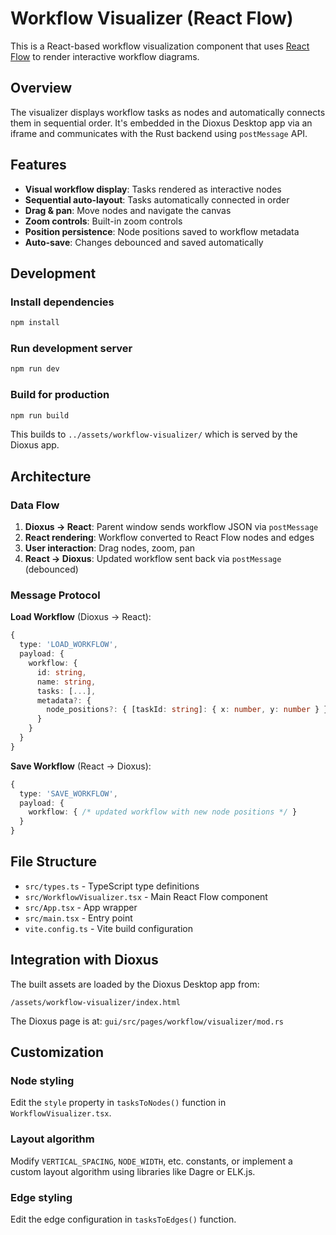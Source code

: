 # Workflow Visualizer (React Flow)

This is a React-based workflow visualization component that uses [React Flow](https://reactflow.dev) to render interactive workflow diagrams.

## Overview

The visualizer displays workflow tasks as nodes and automatically connects them in sequential order. It's embedded in the Dioxus Desktop app via an iframe and communicates with the Rust backend using `postMessage` API.

## Features

- **Visual workflow display**: Tasks rendered as interactive nodes
- **Sequential auto-layout**: Tasks automatically connected in order
- **Drag & pan**: Move nodes and navigate the canvas
- **Zoom controls**: Built-in zoom controls
- **Position persistence**: Node positions saved to workflow metadata
- **Auto-save**: Changes debounced and saved automatically

## Development

### Install dependencies

```bash
npm install
```

### Run development server

```bash
npm run dev
```

### Build for production

```bash
npm run build
```

This builds to `../assets/workflow-visualizer/` which is served by the Dioxus app.

## Architecture

### Data Flow

1. **Dioxus → React**: Parent window sends workflow JSON via `postMessage`
2. **React rendering**: Workflow converted to React Flow nodes and edges
3. **User interaction**: Drag nodes, zoom, pan
4. **React → Dioxus**: Updated workflow sent back via `postMessage` (debounced)

### Message Protocol

**Load Workflow** (Dioxus → React):

```typescript
{
  type: 'LOAD_WORKFLOW',
  payload: {
    workflow: {
      id: string,
      name: string,
      tasks: [...],
      metadata?: {
        node_positions?: { [taskId: string]: { x: number, y: number } }
      }
    }
  }
}
```

**Save Workflow** (React → Dioxus):

```typescript
{
  type: 'SAVE_WORKFLOW',
  payload: {
    workflow: { /* updated workflow with new node positions */ }
  }
}
```

## File Structure

- `src/types.ts` - TypeScript type definitions
- `src/WorkflowVisualizer.tsx` - Main React Flow component
- `src/App.tsx` - App wrapper
- `src/main.tsx` - Entry point
- `vite.config.ts` - Vite build configuration

## Integration with Dioxus

The built assets are loaded by the Dioxus Desktop app from:

```
/assets/workflow-visualizer/index.html
```

The Dioxus page is at: `gui/src/pages/workflow/visualizer/mod.rs`

## Customization

### Node styling

Edit the `style` property in `tasksToNodes()` function in `WorkflowVisualizer.tsx`.

### Layout algorithm

Modify `VERTICAL_SPACING`, `NODE_WIDTH`, etc. constants, or implement a custom layout algorithm using libraries like Dagre or ELK.js.

### Edge styling

Edit the edge configuration in `tasksToEdges()` function.
